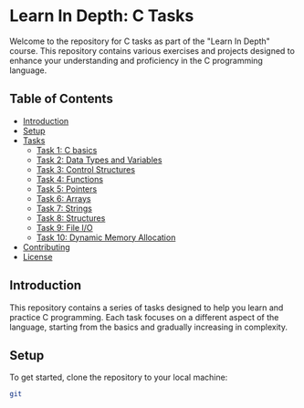 # Learn In Depth: C Tasks

Welcome to the repository for C tasks as part of the "Learn In Depth" course. This repository contains various exercises and projects designed to enhance your understanding and proficiency in the C programming language.

## Table of Contents

- [Introduction](#introduction)
- [Setup](#setup)
- [Tasks](#tasks)
  - [Task 1: C basics](#)
  - [Task 2: Data Types and Variables](#task-2-data-types-and-variables)
  - [Task 3: Control Structures](#task-3-control-structures)
  - [Task 4: Functions](#task-4-functions)
  - [Task 5: Pointers](#task-5-pointers)
  - [Task 6: Arrays](#task-6-arrays)
  - [Task 7: Strings](#task-7-strings)
  - [Task 8: Structures](#task-8-structures)
  - [Task 9: File I/O](#task-9-file-io)
  - [Task 10: Dynamic Memory Allocation](#task-10-dynamic-memory-allocation)
- [Contributing](#contributing)
- [License](#license)

## Introduction

This repository contains a series of tasks designed to help you learn and practice C programming. Each task focuses on a different aspect of the language, starting from the basics and gradually increasing in complexity.

## Setup

To get started, clone the repository to your local machine:

```sh
git
